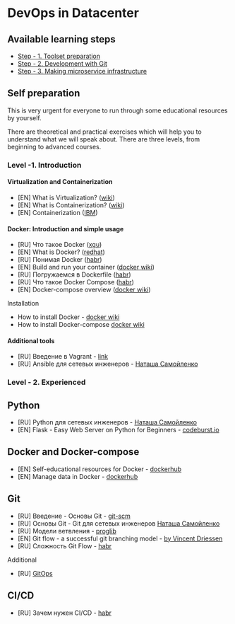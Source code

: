 # DevOps in Datacenter

## Available learning steps

- [Step - 1. Toolset preparation](1_Toolset/)
- [Step - 2. Development with Git](2_Development_with_Git/)
- [Step - 3. Making microservice infrastructure](3_Making_microservice_infrastructure/)

## Self preparation

This is very urgent for everyone to run through some educational resources by yourself.

There are theoretical and practical exercises which will help you to understand what we will speak about. There are three levels, from beginning to advanced courses.

### Level -1. Introduction

#### Virtualization and Containerization

- [EN] What is Virtualization? ([wiki](https://en.wikipedia.org/wiki/Virtualization))
- [EN] What is Containerization? ([wiki](https://en.wikipedia.org/wiki/OS-level_virtualization))
- [EN] Containerization ([IBM](https://www.ibm.com/cloud/learn/containerization))

#### Docker: Introduction and simple usage

- [RU] Что такое Docker ([xgu](http://xgu.ru/wiki/Docker))
- [EN] What is Docker?  ([redhat](https://www.redhat.com/en/topics/containers/what-is-docker))
- [RU] Понимая Docker ([habr](https://habr.com/ru/post/253877/))
- [EN] Build and run your container ([docker wiki](https://docs.docker.com/get-started/part2/))
- [RU] Погружаемся в Dockerfile ([habr](https://habr.com/ru/company/infobox/blog/240623/))
- [RU] Что такое Docker Compose ([habr](https://habr.com/ru/company/ruvds/blog/450312/))
- [EN] Docker-compose overview ([docker wiki](https://docs.docker.com/compose/))
  
Installation

- How to install Docker - [docker wiki](https://docs.docker.com/get-docker/)
- How to install Docker-compose [docker wiki](https://docs.docker.com/compose/install/)

#### Additional tools

- [RU] Введение в Vagrant - [link](https://khashtamov.com/ru/vagrant-how-to-setup/)
- [RU] Ansible для сетевых инженеров - [Наташа Самойленко](https://natenka.gitbooks.io/ansible-dlya-setevih-inzhenerov/content/)


### Level - 2. Experienced

## Python

- [RU] Python для сетевых инженеров - [Наташа Самойленко](https://pyneng.readthedocs.io/ru/latest/)
- [EN] Flask - Easy Web Server on Python for Beginners - [codeburst.io](https://codeburst.io/flask-for-dummies-a-beginners-guide-to-flask-part-uno-53aec6afc5b1)

## Docker and Docker-compose

- [EN] Self-educational resources for Docker - [dockerhub](https://docs.docker.com/get-started/resources/)
- [EN] Manage data in Docker - [dockerhub](https://docs.docker.com/storage/)

## Git

- [RU] Введение - Основы Git - [git-scm](https://git-scm.com/book/ru/v2/%D0%92%D0%B2%D0%B5%D0%B4%D0%B5%D0%BD%D0%B8%D0%B5-%D0%9E%D1%81%D0%BD%D0%BE%D0%B2%D1%8B-Git)
- [RU] Основы Git - Git для сетевых инженеров [Наташа Самойленко](https://pyneng.readthedocs.io/ru/latest/book/02_git_github/git_basics.html)
- [RU] Модели ветвления - [proglib](https://proglib.io/p/git-workflow/)
- [EN] Git flow - a successful git branching model - [by Vincent Driessen](https://nvie.com/posts/a-successful-git-branching-model/)
- [RU] Сложность Git Flow - [habr](https://habr.com/ru/company/flant/blog/491320/)

Additional

- [RU] [GitOps](https://habr.com/ru/company/flant/blog/458878/)

## CI/CD
- [RU] Зачем нужен CI/CD - [habr](https://habr.com/ru/post/353194/)